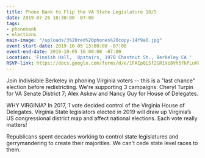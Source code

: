 ```yaml
---
title: Phone Bank to Flip the VA State Legislature 10/5
date: 2019-07-26 10:30:00 -07:00
tags:
- phonebank
- elections
main-image: "/uploads/3%20red%20phones%20copy-14f9a0.jpg"
event-start-date: 2019-10-05 13:00:00 -07:00
event-end-date: 2019-10-05 16:00:00 -07:00
Location: 'Finnish Hall,  Upstairs, 1970 Chestnut St., Berkeley CA '
RSVP-link: https://docs.google.com/forms/d/e/1FAIpQLSf2GR1Vi8Vh5fkPLuV65CeY79j0Sc7WPfrIshnb3gdXz6rDTg/viewform
---
```


Join Indivisible Berkeley in phoning Virginia voters -- this is a "last chance" election before redistricting.  We're supporting 3 campaigns: Cheryl Turpin for VA Senate District 7; Alex Askew and Nancy Guy for House of Delegates.

WHY VIRGINIA?  In 2017, 1 vote decided control of the Virginia House of Delegates. Virginia State legislators elected in 2019  will draw up  Virginia’s US congressional district map and affect national elections.  Each vote really matters!

Republicans spent decades working to control state legislatures and gerrymandering to create their majorities.  We can't cede state level races to them.